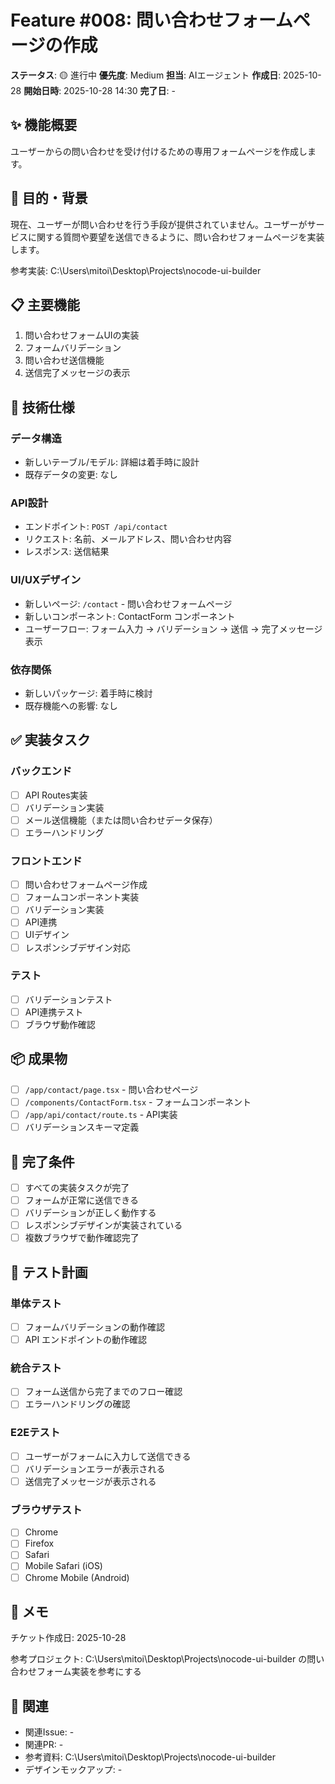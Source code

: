 # Feature #008: 問い合わせフォームページの作成

**ステータス**: 🟡 進行中
**優先度**: Medium
**担当**: AIエージェント
**作成日**: 2025-10-28
**開始日時**: 2025-10-28 14:30
**完了日**: -

## ✨ 機能概要

ユーザーからの問い合わせを受け付けるための専用フォームページを作成します。

## 🎯 目的・背景

現在、ユーザーが問い合わせを行う手段が提供されていません。ユーザーがサービスに関する質問や要望を送信できるように、問い合わせフォームページを実装します。

参考実装: C:\Users\mitoi\Desktop\Projects\nocode-ui-builder

## 📋 主要機能

1. 問い合わせフォームUIの実装
2. フォームバリデーション
3. 問い合わせ送信機能
4. 送信完了メッセージの表示

## 🔧 技術仕様

### データ構造
- 新しいテーブル/モデル: 詳細は着手時に設計
- 既存データの変更: なし

### API設計
- エンドポイント: `POST /api/contact`
- リクエスト: 名前、メールアドレス、問い合わせ内容
- レスポンス: 送信結果

### UI/UXデザイン
- 新しいページ: `/contact` - 問い合わせフォームページ
- 新しいコンポーネント: ContactForm コンポーネント
- ユーザーフロー: フォーム入力 → バリデーション → 送信 → 完了メッセージ表示

### 依存関係
- 新しいパッケージ: 着手時に検討
- 既存機能への影響: なし

## ✅ 実装タスク

### バックエンド
- [ ] API Routes実装
- [ ] バリデーション実装
- [ ] メール送信機能（または問い合わせデータ保存）
- [ ] エラーハンドリング

### フロントエンド
- [ ] 問い合わせフォームページ作成
- [ ] フォームコンポーネント実装
- [ ] バリデーション実装
- [ ] API連携
- [ ] UIデザイン
- [ ] レスポンシブデザイン対応

### テスト
- [ ] バリデーションテスト
- [ ] API連携テスト
- [ ] ブラウザ動作確認

## 📦 成果物

- [ ] `/app/contact/page.tsx` - 問い合わせページ
- [ ] `/components/ContactForm.tsx` - フォームコンポーネント
- [ ] `/app/api/contact/route.ts` - API実装
- [ ] バリデーションスキーマ定義

## 🎯 完了条件

- [ ] すべての実装タスクが完了
- [ ] フォームが正常に送信できる
- [ ] バリデーションが正しく動作する
- [ ] レスポンシブデザインが実装されている
- [ ] 複数ブラウザで動作確認完了

## 🧪 テスト計画

### 単体テスト
- [ ] フォームバリデーションの動作確認
- [ ] API エンドポイントの動作確認

### 統合テスト
- [ ] フォーム送信から完了までのフロー確認
- [ ] エラーハンドリングの確認

### E2Eテスト
- [ ] ユーザーがフォームに入力して送信できる
- [ ] バリデーションエラーが表示される
- [ ] 送信完了メッセージが表示される

### ブラウザテスト
- [ ] Chrome
- [ ] Firefox
- [ ] Safari
- [ ] Mobile Safari (iOS)
- [ ] Chrome Mobile (Android)

## 📝 メモ

チケット作成日: 2025-10-28

参考プロジェクト: C:\Users\mitoi\Desktop\Projects\nocode-ui-builder の問い合わせフォーム実装を参考にする

## 🔗 関連

- 関連Issue: -
- 関連PR: -
- 参考資料: C:\Users\mitoi\Desktop\Projects\nocode-ui-builder
- デザインモックアップ: -
